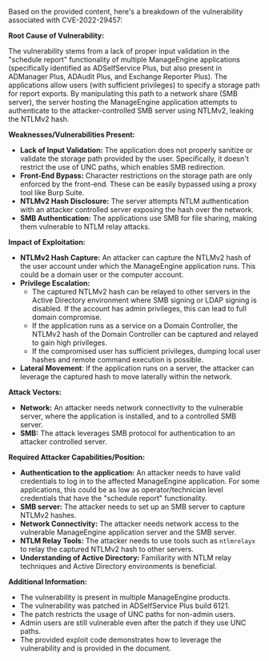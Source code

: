 Based on the provided content, here's a breakdown of the vulnerability associated with CVE-2022-29457:

**Root Cause of Vulnerability:**

The vulnerability stems from a lack of proper input validation in the "schedule report" functionality of multiple ManageEngine applications (specifically identified as ADSelfService Plus, but also present in ADManager Plus, ADAudit Plus, and Exchange Reporter Plus). The applications allow users (with sufficient privileges) to specify a storage path for report exports. By manipulating this path to a network share (SMB server), the server hosting the ManageEngine application attempts to authenticate to the attacker-controlled SMB server using NTLMv2, leaking the NTLMv2 hash.

**Weaknesses/Vulnerabilities Present:**

*   **Lack of Input Validation:** The application does not properly sanitize or validate the storage path provided by the user. Specifically, it doesn't restrict the use of UNC paths, which enables SMB redirection.
*   **Front-End Bypass:** Character restrictions on the storage path are only enforced by the front-end. These can be easily bypassed using a proxy tool like Burp Suite.
*  **NTLMv2 Hash Disclosure:** The server attempts NTLM authentication with an attacker controlled server exposing the hash over the network.
*   **SMB Authentication:** The applications use SMB for file sharing, making them vulnerable to NTLM relay attacks.

**Impact of Exploitation:**

*   **NTLMv2 Hash Capture:** An attacker can capture the NTLMv2 hash of the user account under which the ManageEngine application runs. This could be a domain user or the computer account.
*   **Privilege Escalation:**
    *   The captured NTLMv2 hash can be relayed to other servers in the Active Directory environment where SMB signing or LDAP signing is disabled. If the account has admin privileges, this can lead to full domain compromise.
    *  If the application runs as a service on a Domain Controller, the NTLMv2 hash of the Domain Controller can be captured and relayed to gain high privileges.
    *   If the compromised user has sufficient privileges, dumping local user hashes and remote command execution is possible.
*   **Lateral Movement**: If the application runs on a server, the attacker can leverage the captured hash to move laterally within the network.

**Attack Vectors:**

*   **Network:** An attacker needs network connectivity to the vulnerable server, where the application is installed, and to a controlled SMB server.
*   **SMB:** The attack leverages SMB protocol for authentication to an attacker controlled server.

**Required Attacker Capabilities/Position:**

*   **Authentication to the application:** An attacker needs to have valid credentials to log in to the affected ManageEngine application. For some applications, this could be as low as operator/technician level credentials that have the "schedule report" functionality.
*   **SMB server:** The attacker needs to set up an SMB server to capture NTLMv2 hashes.
*   **Network Connectivity:** The attacker needs network access to the vulnerable ManageEngine application server and the SMB server.
*   **NTLM Relay Tools:** The attacker needs to use tools such as `ntlmrelayx` to relay the captured NTLMv2 hash to other servers.
*   **Understanding of Active Directory:** Familiarity with NTLM relay techniques and Active Directory environments is beneficial.

**Additional Information:**

*   The vulnerability is present in multiple ManageEngine products.
*   The vulnerability was patched in ADSelfService Plus build 6121.
*   The patch restricts the usage of UNC paths for non-admin users.
*   Admin users are still vulnerable even after the patch if they use UNC paths.
* The provided exploit code demonstrates how to leverage the vulnerability and is provided in the document.